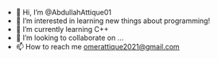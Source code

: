 - 👋 Hi, I’m @AbdullahAttique01
- 👀 I’m interested in learning new things about programming!   
- 🌱 I’m currently learning C++
- 💞️ I’m looking to collaborate on ...
- 📫 How to reach me omerattique2021@gmail.com
<!---
AbdullahAttique01/AbdullahAttique01 is a ✨ special ✨ repository because its `README.md` (this file) appears on your GitHub profile.
You can click the Preview link to take a look at your changes.
--->

